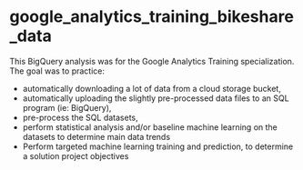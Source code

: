 # google_analytics_training_bikeshare_data

This BigQuery analysis was for the Google Analytics Training specialization. The goal was to practice: 
- automatically downloading a lot of data from a cloud storage bucket,
- automatically uploading the slightly pre-processed data files to an SQL program (ie: BigQuery),
- pre-process the SQL datasets,
- perform statistical analysis and/or baseline machine learning on the datasets to determine main data trends
- Perform targeted machine learning training and prediction, to determine a solution project objectives
